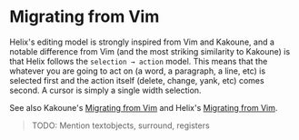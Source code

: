 # Migrating from Vim

Helix's editing model is strongly inspired from Vim and Kakoune, and a notable
difference from Vim (and the most striking similarity to Kakoune) is that Helix
follows the `selection → action` model. This means that the whatever you are
going to act on (a word, a paragraph, a line, etc) is selected first and the
action itself (delete, change, yank, etc) comes second. A cursor is simply a
single width selection.

See also Kakoune's
[Migrating from Vim](https://github.com/mawww/kakoune/wiki/Migrating-from-Vim)
and Helix's
[Migrating from Vim](https://github.com/helix-editor/helix/wiki/Migrating-from-Vim).

> TODO: Mention textobjects, surround, registers
